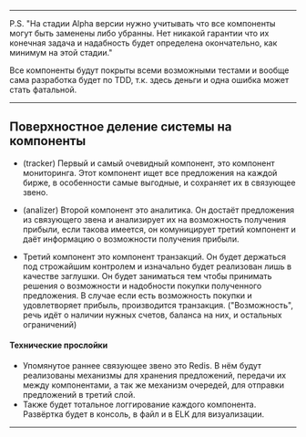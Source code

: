 ***
P.S. "На стадии Alpha версии нужно учитывать что все компоненты 
могут быть заменены либо убранны. Нет никакой гарантии что 
их конечная задача и надабность будет определена окончательно,
как минимум на этой стадии."

Все компоненты будут покрыты всеми возможными тестами и вообще 
сама разработка будет по TDD, т.к. здесь деньги и одна ошибка 
может стать фатальной.

***
## Поверхностное деление системы на компоненты

- (tracker) Первый и самый очевидный компонент, это компонент мониторинга.
Этот компонент ищет все предложения на каждой бирже, в 
особенности самые выгодные, и сохраняет их в связующее звено. 

- (analizer) Второй компонент это аналитика. Он достаёт предложения из 
связующего звена и анализирует их на возможность получения 
прибыли, если такова имеется, он комуницирует третий компонент 
и даёт информацию о возможности получения прибыли. 

- Третий компонент это компонент транзакций. Он будет держаться 
под строжайшим контролем и изначально будет реализован лишь в 
качестве заглушки. Он будет заниматься тем чтобы принимать решения
о возможности и надобности покупки полученного предложения. В 
случае если есть возможность покупки и удовлетворяет прибыль,
производится транзакция. ("Возможность", речь идёт о наличии 
нужных счетов, баланса на них, и остальных ограничений) 

#### Технические прослойки 
- Упомянутое раннее связующее звено это Redis. В нём будут 
реализованы механизмы для хранения предложений, передачи их
между компонентами, а так же механизм очередей, для отправки
предложений в третий слой. 
- Также будет тотальное логгирование каждого компонента. 
Развёртка будет в консоль, в файл и в ELK для визуализации.

***


